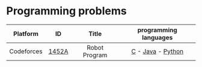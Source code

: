 # Programming problems

| Platform  | ID  | Title | programming languages |
| :---: | :---: | :---: | :---: |
| Codeforces  | [1452A](1452A/statement.md) | Robot Program | [C](https://github.com/gtzambranop/programming_problems/blob/develop/1452A/solution.c) - [Java](https://github.com/gtzambranop/programming_problems/blob/develop/1452A/Solution.java) - [Python](https://github.com/gtzambranop/programming_problems/blob/develop/1452A/solution.py) |

